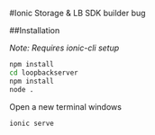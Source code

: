 #Ionic Storage & LB SDK builder bug

##Installation

_Note: Requires ionic-cli setup_

```bash
npm install
cd loopbackserver
npm install
node .
```
Open a new terminal windows
```bash
ionic serve
```

